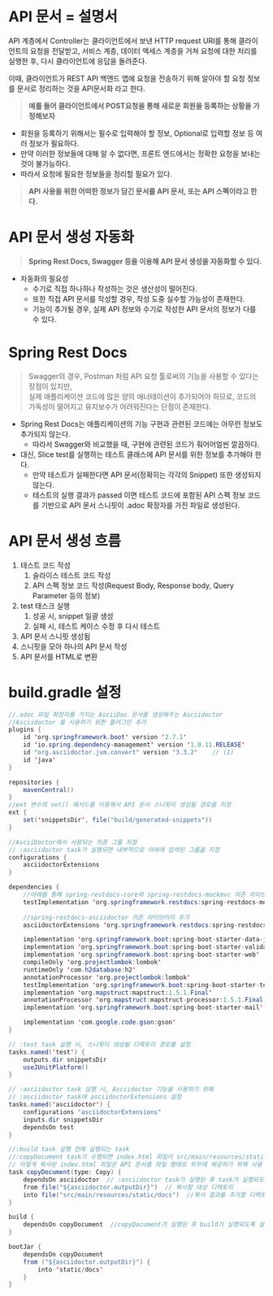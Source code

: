 # **API 문서 = 설명서**

API 계층에서 Controller는 클라이언트에서 보낸 HTTP request URI를 통해 클라이언트의 요청을 전달받고, 서비스 계층, 데이터 액세스 계층을 거쳐 요청에 대한 처리를 실행한 후, 다시 클라이언트에 응답을 돌려준다.

이때, 클라이언트가 REST API 백엔드 앱에 요청을 전송하기 위해 알아야 할 요청 정보를 문서로 정리하는 것을 API문서화 라고 한다.

> **예를 들어 클라이언트에서 POST요청을 통해 새로운 회원을 등록하는 상황을 가정해보자**

-   회원을 등록하기 위해서는 필수로 입력해야 할 정보, Optional로 입력할 정보 등 여러 정보가 필요하다.
-   만약 이러한 정보들에 대해 알 수 없다면, 프론트 엔드에서는 정확한 요청을 보내는 것이 불가능하다.
-   따라서 요청에 필요한 정보들을 정리할 필요가 있다.

> **API 사용을 위한 어떠한 정보가 담긴 문서를 API 문서, 또는 API 스펙이라고 한다.**

# **API 문서 생성 자동화**

> **Spring Rest Docs, Swagger 등을 이용해 API 문서 생성을 자동화할 수 있다.**

-   자동화의 필요성
    -   수기로 직접 하나하나 작성하는 것은 생산성이 떨어진다.
    -   또한 직접 API 문서를 작성할 경우, 작성 도중 실수할 가능성이 존재한다.
    -   기능이 추가될 경우, 실제 API 정보와 수기로 작성한 API 문서의 정보가 다를 수 있다.

# **Spring Rest Docs**

> Swagger의 경우, Postman 처럼 API 요청 툴로써의 기능을 사용할 수 있다는 장점이 있지만,  
> 실제 애플리케이션 코드에 많은 양의 애너테이션이 추가되어야 하므로, 코드의 가독성이 떨어지고 유지보수가 어려워진다는 단점이 존재한다.

-   Spring Rest Docs는 애플리케이션의 기능 구현과 관련된 코드에는 아무런 정보도 추가되지 않는다.
    -   따라서 Swagger와 비교했을 때, 구현에 관련된 코드가 훠어어얼씬 깔끔하다.
-   대신, Slice test를 실행하는 테스트 클래스에 API 문서를 위한 정보를 추가해야 한다.
    -   만약 테스트가 실패한다면 API 문서(정확히는 각각의 Snippet) 또한 생성되지 않는다.
    -   테스트의 실행 결과가 passed 이면 테스트 코드에 포함된 API 스펙 정보 코드를 기반으로 API 문서 스니핏이 .adoc 확장자를 가진 파일로 생성된다.

# **API 문서 생성 흐름**

1.  테스트 코드 작성
    1.  슬라이스 테스트 코드 작성
    2.  API 스펙 정보 코드 작성(Request Body, Response body, Query Parameter 등의 정보)
2.  test 태스크 실행
    1.  성공 시, snippet 일괄 생성
    2.  실패 시, 테스트 케이스 수정 후 다시 테스트
3.  API 문서 스니핏 생성됨
4.  스니핏을 모아 하나의 API 문서 작성
5.  API 문서를 HTML로 변환

# **build.gradle 설정**

```java
//.adoc 파일 확장자를 가지는 AsciiDoc 문서를 생성해주는 Asciidoctor
//Asciidoctor 를 사용하기 위한 플러그인 추가
plugins {
	id 'org.springframework.boot' version '2.7.1'
	id 'io.spring.dependency-management' version '1.0.11.RELEASE'
	id "org.asciidoctor.jvm.convert" version "3.3.2"    // (1)
	id 'java'
}

repositories {
	mavenCentral()
}
//ext 변수의 set() 메서드를 이용해서 API 문서 스니핏이 생성될 경로를 지정
ext {
	set('snippetsDir', file("build/generated-snippets"))
}

//AsciiDoctor에서 사용되는 의존 그룹 지정
// :asciidoctor task가 실행되면 내부적으로 아래에 입력된 그룹을 지정
configurations {
	asciidoctorExtensions
}

dependencies {
    //아래를 통해 spring-restdocs-core와 spring-restdocs-mockmvc 의존 라이브러리가 추가된다.
	testImplementation 'org.springframework.restdocs:spring-restdocs-mockmvc'
  
	//spring-restdocs-asciidoctor 의존 라이브러리 추가
	asciidoctorExtensions 'org.springframework.restdocs:spring-restdocs-asciidoctor'

	implementation 'org.springframework.boot:spring-boot-starter-data-jpa'
	implementation 'org.springframework.boot:spring-boot-starter-validation'
	implementation 'org.springframework.boot:spring-boot-starter-web'
	compileOnly 'org.projectlombok:lombok'
	runtimeOnly 'com.h2database:h2'
	annotationProcessor 'org.projectlombok:lombok'
	testImplementation 'org.springframework.boot:spring-boot-starter-test'
	implementation 'org.mapstruct:mapstruct:1.5.1.Final'
	annotationProcessor 'org.mapstruct:mapstruct-processor:1.5.1.Final'
	implementation 'org.springframework.boot:spring-boot-starter-mail'

	implementation 'com.google.code.gson:gson'
}

// :test task 실행 시, 스니핏이 생성될 디렉토리 경로를 설정
tasks.named('test') {
	outputs.dir snippetsDir
	useJUnitPlatform()
}

// :asciidoctor task 실행 시, Asciidoctor 기능을 사용하기 위해 
// :asciidoctor task에 asciidoctorExtensions 설정
tasks.named('asciidoctor') {
	configurations "asciidoctorExtensions"
	inputs.dir snippetsDir
	dependsOn test
}

//:build task 실행 전에 실행되는 task
//:copyDocument task가 수행되면 index.html 파일이 src/main/resources/static/docs 에 복사됨
// 이렇게 복사된 index.html 파일은 API 문서를 파일 형태로 외부에 제공하기 위해 사용 가능
task copyDocument(type: Copy) {
	dependsOn asciidoctor  // :asciidoctor task가 실행된 후 task가 실행되도록 함
	from file("${asciidoctor.outputDir}")  // 복사할 대상 디렉토리
	into file("src/main/resources/static/docs")  //복사 결과를 추가할 디렉토리
}

build {
	dependsOn copyDocument  //copyDocument가 실행된 후 build가 실행되도록 설정
}

bootJar {
	dependsOn copyDocument 
	from ("${asciidoctor.outputDir}") {
		into 'static/docs'
	}
}
```
